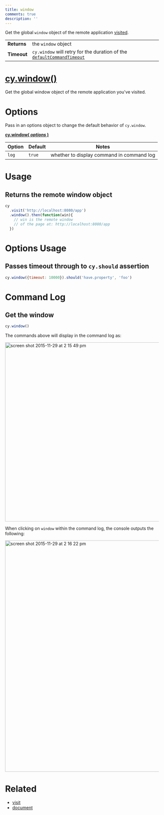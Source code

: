 ```yaml
---
title: window
comments: true
description: ''
---
```


Get the global `window` object of the remote application [visited](https://on.cypress.io/api/visit).

| | |
|--- | --- |
| **Returns** | the `window` object |
| **Timeout** | `cy.window` will retry for the duration of the [`defaultCommandTimeout`](https://on.cypress.io/guides/configuration#timeouts) |

# [cy.window()](#usage)

Get the global window object of the remote application you've visited.

# Options

Pass in an options object to change the default behavior of `cy.window`.

**[cy.window( *options* )](#options-usage)**

Option | Default | Notes
--- | --- | ---
`log` | `true` | whether to display command in command log

# Usage

## Returns the remote window object

```javascript
cy
  .visit('http://localhost:8080/app')
  .window().then(function(win){
    // win is the remote window
    // of the page at: http://localhost:8080/app
  })
```

# Options Usage

## Passes timeout through to `cy.should` assertion

```javascript
cy.window({timeout: 10000}).should('have.property', 'foo')
```

# Command Log

## Get the window

```javascript
cy.window()
```

The commands above will display in the command log as:

<img width="587" alt="screen shot 2015-11-29 at 2 15 49 pm" src="https://cloud.githubusercontent.com/assets/1271364/11459397/ced0a6de-96a3-11e5-93b4-9abd9ffabd98.png">

When clicking on `window` within the command log, the console outputs the following:

<img width="758" alt="screen shot 2015-11-29 at 2 16 22 pm" src="https://cloud.githubusercontent.com/assets/1271364/11459398/d0e6f4be-96a3-11e5-8583-69dcffef9cd3.png">

# Related

- [visit](https://on.cypress.io/api/visit)
- [document](https://on.cypress.io/api/document)
